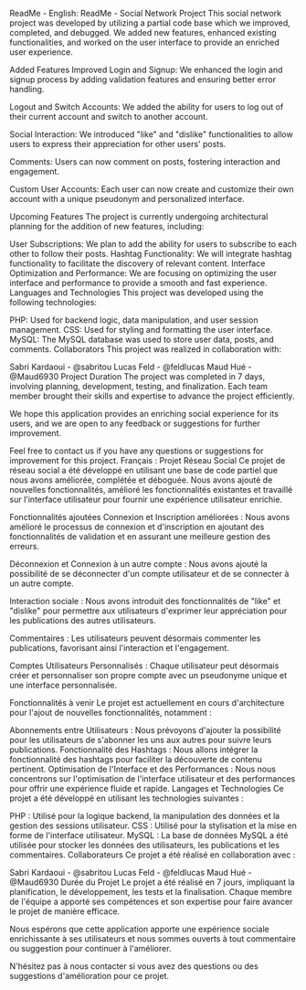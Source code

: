 ReadMe -
English: 
ReadMe - Social Network Project
This social network project was developed by utilizing a partial code base which we improved, completed, and debugged. We added new features, enhanced existing functionalities, and worked on the user interface to provide an enriched user experience.

Added Features
Improved Login and Signup: We enhanced the login and signup process by adding validation features and ensuring better error handling.

Logout and Switch Accounts: We added the ability for users to log out of their current account and switch to another account.

Social Interaction: We introduced "like" and "dislike" functionalities to allow users to express their appreciation for other users' posts.

Comments: Users can now comment on posts, fostering interaction and engagement.

Custom User Accounts: Each user can now create and customize their own account with a unique pseudonym and personalized interface.

Upcoming Features
The project is currently undergoing architectural planning for the addition of new features, including:

User Subscriptions: We plan to add the ability for users to subscribe to each other to follow their posts.
Hashtag Functionality: We will integrate hashtag functionality to facilitate the discovery of relevant content.
Interface Optimization and Performance: We are focusing on optimizing the user interface and performance to provide a smooth and fast experience.
Languages and Technologies
This project was developed using the following technologies:

PHP: Used for backend logic, data manipulation, and user session management.
CSS: Used for styling and formatting the user interface.
MySQL: The MySQL database was used to store user data, posts, and comments.
Collaborators
This project was realized in collaboration with:

Sabri Kardaoui - @sabritou
Lucas Feld - @feldlucas
Maud Hué - @Maud6930
Project Duration
The project was completed in 7 days, involving planning, development, testing, and finalization. Each team member brought their skills and expertise to advance the project efficiently.

We hope this application provides an enriching social experience for its users, and we are open to any feedback or suggestions for further improvement.

Feel free to contact us if you have any questions or suggestions for improvement for this project.
Français : 
Projet Réseau Social
Ce projet de réseau social a été développé en utilisant une base de code partiel que nous avons améliorée, complétée et déboguée. Nous avons ajouté de nouvelles fonctionnalités, amélioré les fonctionnalités existantes et travaillé sur l'interface utilisateur pour fournir une expérience utilisateur enrichie.

Fonctionnalités ajoutées
Connexion et Inscription améliorées : Nous avons amélioré le processus de connexion et d'inscription en ajoutant des fonctionnalités de validation et en assurant une meilleure gestion des erreurs.

Déconnexion et Connexion à un autre compte : Nous avons ajouté la possibilité de se déconnecter d'un compte utilisateur et de se connecter à un autre compte.

Interaction sociale : Nous avons introduit des fonctionnalités de "like" et "dislike" pour permettre aux utilisateurs d'exprimer leur appréciation pour les publications des autres utilisateurs.

Commentaires : Les utilisateurs peuvent désormais commenter les publications, favorisant ainsi l'interaction et l'engagement.

Comptes Utilisateurs Personnalisés : Chaque utilisateur peut désormais créer et personnaliser son propre compte avec un pseudonyme unique et une interface personnalisée.

Fonctionnalités à venir
Le projet est actuellement en cours d'architecture pour l'ajout de nouvelles fonctionnalités, notamment :

Abonnements entre Utilisateurs : Nous prévoyons d'ajouter la possibilité pour les utilisateurs de s'abonner les uns aux autres pour suivre leurs publications.
Fonctionnalité des Hashtags : Nous allons intégrer la fonctionnalité des hashtags pour faciliter la découverte de contenu pertinent.
Optimisation de l'Interface et des Performances : Nous nous concentrons sur l'optimisation de l'interface utilisateur et des performances pour offrir une expérience fluide et rapide.
Langages et Technologies
Ce projet a été développé en utilisant les technologies suivantes :

PHP : Utilisé pour la logique backend, la manipulation des données et la gestion des sessions utilisateur.
CSS : Utilisé pour la stylisation et la mise en forme de l'interface utilisateur.
MySQL : La base de données MySQL a été utilisée pour stocker les données des utilisateurs, les publications et les commentaires.
Collaborateurs
Ce projet a été réalisé en collaboration avec :

Sabri Kardaoui - @sabritou
Lucas Feld - @feldlucas
Maud Hué - @Maud6930
Durée du Projet
Le projet a été réalisé en 7 jours, impliquant la planification, le développement, les tests et la finalisation. Chaque membre de l'équipe a apporté ses compétences et son expertise pour faire avancer le projet de manière efficace.

Nous espérons que cette application apporte une expérience sociale enrichissante à ses utilisateurs et nous sommes ouverts à tout commentaire ou suggestion pour continuer à l'améliorer.

N'hésitez pas à nous contacter si vous avez des questions ou des suggestions d'amélioration pour ce projet.
